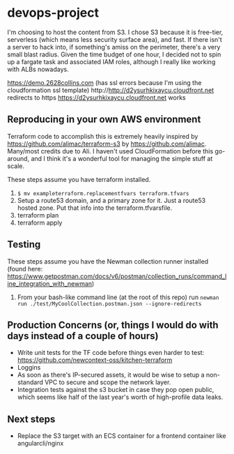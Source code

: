 # devops-project

I'm choosing to host the content from S3. I chose S3 because it is free-tier, serverless (which means less security surface area), and fast. If there isn't a server to hack into, if something's amiss on the perimeter, there's a very small blast radius. Given the time budget of one hour, I decided not to spin up a fargate task and associated IAM roles, although I really like working with ALBs nowadays.
 
https://demo.2628collins.com (has ssl errors because I'm using the cloudformation ssl template)
http://http://d2ysurhkixaycu.cloudfront.net redirects to https
https://d2ysurhkixaycu.cloudfront.net works

## Reproducing in your own AWS environment

Terraform code to accomplish this is extremely heavily inspired by https://github.com/alimac/terraform-s3 by https://github.com/alimac. Many/most credits due to Ali. I haven't used CloudFormation before this go-around, and I think it's a wonderful tool for managing the simple stuff at scale.

These steps assume you have terraform installed.

1. `$ mv exampleterraform.replacementfvars terraform.tfvars`
2. Setup a route53 domain, and a primary zone for it. Just a route53 hosted zone. Put that info into the terraform.tfvarsfile.
3. terraform plan
4. terraform apply

## Testing

These steps assume you have the Newman collection runner installed (found here: https://www.getpostman.com/docs/v6/postman/collection_runs/command_line_integration_with_newman)

1. From your bash-like command line (at the root of this repo) run `newman run ./test/MyCoolCollection.postman.json --ignore-redirects`

## Production Concerns (or, things I would do with days instead of a couple of hours)
- Write unit tests for the TF code before things even harder to test: https://github.com/newcontext-oss/kitchen-terraform
- Loggins
- As soon as there's IP-secured assets, it would be wise to setup a non-standard VPC to secure and scope the network layer.
- Integration tests against the s3 bucket in case they pop open public, which seems like half of the last year's worth of high-profile data leaks.

## Next steps
- Replace the S3 target with an ECS container for a frontend container like angularcli/nginx